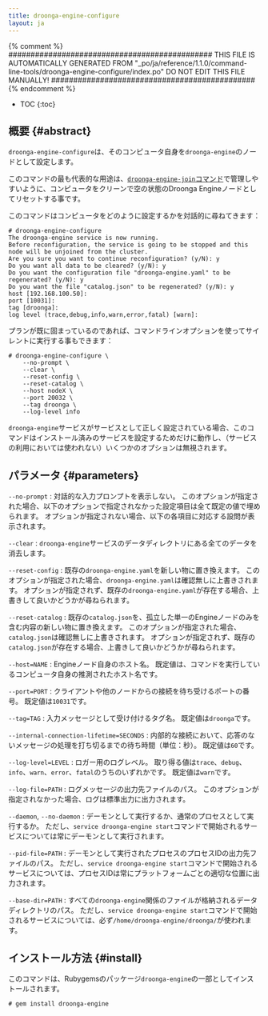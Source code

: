 ```yaml
---
title: droonga-engine-configure
layout: ja
---
```


{% comment %}
##############################################
  THIS FILE IS AUTOMATICALLY GENERATED FROM
  "_po/ja/reference/1.1.0/command-line-tools/droonga-engine-configure/index.po"
  DO NOT EDIT THIS FILE MANUALLY!
##############################################
{% endcomment %}


* TOC
{:toc}

## 概要 {#abstract}

`droonga-engine-configure`は、そのコンピュータ自身を`droonga-engine`のノードとして設定します。

このコマンドの最も代表的な用途は、[`droonga-engine-join`コマンド](../droonga-engine-join/)で管理しやすいように、コンピュータをクリーンで空の状態のDroonga Engineノードとしてリセットする事です。

このコマンドはコンピュータをどのように設定するかを対話的に尋ねてきます：

~~~
# droonga-engine-configure
The droonga-engine service is now running.
Before reconfiguration, the service is going to be stopped and this node will be unjoined from the cluster.
Are you sure you want to continue reconfiguration? (y/N): y
Do you want all data to be cleared? (y/N): y
Do you want the configuration file "droonga-engine.yaml" to be regenerated? (y/N): y
Do you want the file "catalog.json" to be regenerated? (y/N): y
host [192.168.100.50]: 
port [10031]: 
tag [droonga]: 
log level (trace,debug,info,warn,error,fatal) [warn]: 
~~~

プランが既に固まっているのであれば、コマンドラインオプションを使ってサイレントに実行する事もできます：

~~~
# droonga-engine-configure \
    --no-prompt \
    --clear \
    --reset-config \
    --reset-catalog \
    --host nodeX \
    --port 20032 \
    --tag droonga \
    --log-level info
~~~

`droonga-engine`サービスがサービスとして正しく設定されている場合、このコマンドはインストール済みのサービスを設定するためだけに動作し、（サービスの利用においては使われない）いくつかのオプションは無視されます。


## パラメータ {#parameters}

`--no-prompt`
: 対話的な入力プロンプトを表示しない。
  このオプションが指定された場合、以下のオプションで指定されなかった設定項目は全て既定の値で埋められます。
  オプションが指定されない場合、以下の各項目に対応する設問が表示されます。

`--clear`
: `droonga-engine`サービスのデータディレクトリにある全てのデータを消去します。

`--reset-config`
: 既存の`droonga-engine.yaml`を新しい物に置き換えます。
  このオプションが指定された場合、`droonga-engine.yaml`は確認無しに上書きされます。
  オプションが指定されず、既存の`droonga-engine.yaml`が存在する場合、上書きして良いかどうかが尋ねられます。

`--reset-catalog`
: 既存の`catalog.json`を、孤立した単一のEngineノードのみを含む内容の新しい物に置き換えます。
  このオプションが指定された場合、`catalog.json`は確認無しに上書きされます。
  オプションが指定されず、既存の`catalog.json`が存在する場合、上書きして良いかどうかが尋ねられます。

`--host=NAME`
: Engineノード自身のホスト名。
  既定値は、コマンドを実行しているコンピュータ自身の推測されたホスト名です。

`--port=PORT`
: クライアントや他のノードからの接続を待ち受けるポートの番号。
  既定値は`10031`です。

`--tag=TAG`
: 入力メッセージとして受け付けるタグ名。
  既定値は`droonga`です。

`--internal-connection-lifetime=SECONDS`
: 内部的な接続において、応答のないメッセージの処理を打ち切るまでの待ち時間（単位：秒）。
  既定値は`60`です。

`--log-level=LEVEL`
: ロガー用のログレベル。
  取り得る値は`trace`、`debug`、`info`、`warn`、`error`、`fatal`のうちのいずれかです。
  既定値は`warn`です。

`--log-file=PATH`
: ログメッセージの出力先ファイルのパス。
  このオプションが指定されなかった場合、ログは標準出力に出力されます。

`--daemon`, `--no-daemon`
: デーモンとして実行するか、通常のプロセスとして実行するか。
  ただし、`service droonga-engine start`コマンドで開始されるサービスについては常にデーモンとして実行されます。

`--pid-file=PATH`
: デーモンとして実行されたプロセスのプロセスIDの出力先ファイルのパス。
  ただし、`service droonga-engine start`コマンドで開始されるサービスについては、プロセスIDは常にプラットフォームごとの適切な位置に出力されます。

`--base-dir=PATH`
: すべての`droonga-engine`関係のファイルが格納されるデータディレクトリのパス。
  ただし、`service droonga-engine start`コマンドで開始されるサービスについては、必ず`/home/droonga-engine/droonga/`が使われます。

## インストール方法 {#install}

このコマンドは、Rubygemsのパッケージ`droonga-engine`の一部としてインストールされます。

~~~
# gem install droonga-engine
~~~

